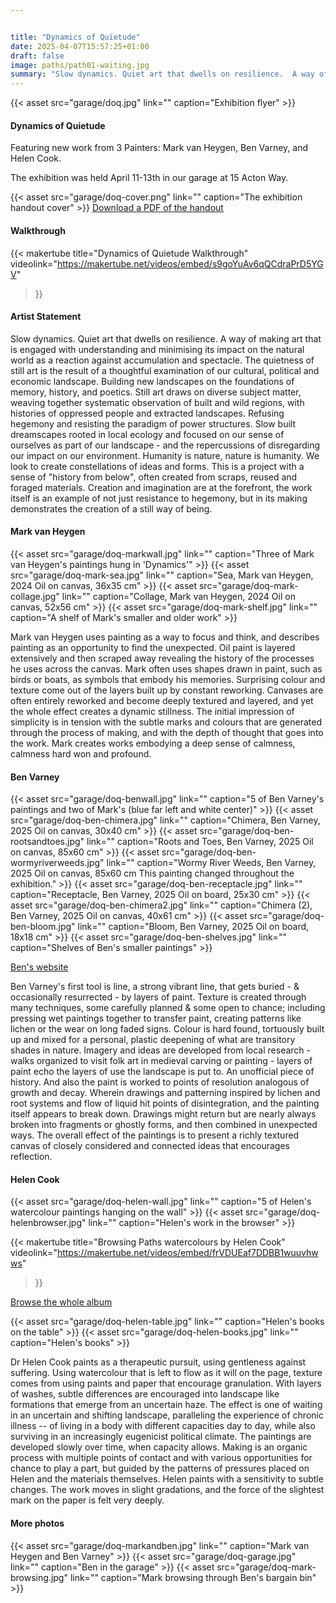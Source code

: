 ```yaml
---


title: "Dynamics of Quietude"
date: 2025-04-07T15:57:25+01:00
draft: false
image: paths/path01-waiting.jpg
summary: "Slow dynamics. Quiet art that dwells on resilience.  A way of making art that is engaged with understanding and minimising its impact on the natural world as a reaction against accumulation and spectacle."
---
```


{{< asset src="garage/doq.jpg" link="" caption="Exhibition flyer" >}}

#### Dynamics of Quietude

Featuring new work from 3 Painters: Mark van Heygen, Ben Varney, and Helen Cook. 

The exhibition was held April 11-13th in our garage at 15 Acton Way. 


{{< asset src="garage/doq-cover.png" link="" caption="The exhibition handout cover" >}}
[Download a PDF of the handout](/garage/doq-handout-spreads.pdf)

#### Walkthrough

{{< makertube
title="Dynamics of Quietude Walkthrough" 
videolink="https://makertube.net/videos/embed/s9goYuAv6qQCdraPrD5YGV" 
>}}


#### Artist Statement

Slow dynamics. Quiet art that dwells on resilience. A way of making art that is engaged with understanding and minimising its impact on the natural world as a reaction against accumulation and spectacle. The quietness of still art is the result of a thoughtful examination of our cultural, political and economic landscape. Building new landscapes on the foundations of memory, history, and poetics. Still art draws on diverse subject matter, weaving together systematic observation of built and wild regions, with histories of oppressed people and extracted landscapes. Refusing hegemony and resisting the paradigm of power structures. Slow built dreamscapes rooted in local ecology and focused on our sense of ourselves as part of our landscape - and the repercussions of disregarding our impact on our environment. Humanity is nature, nature is humanity. We look to create constellations of ideas and forms. This is a project with a sense of "history from below", often created from scraps, reused and foraged materials. Creation and imagination are at the forefront, the work itself is an example of not just resistance to hegemony, but in its making demonstrates the creation of a still way of being.

#### Mark van Heygen

{{< asset src="garage/doq-markwall.jpg" link="" caption="Three of Mark van Heygen's paintings hung in 'Dynamics'" >}}
{{< asset src="garage/doq-mark-sea.jpg" link="" caption="Sea, Mark van Heygen, 2024 Oil on canvas, 36x35 cm" >}}
{{< asset src="garage/doq-mark-collage.jpg" link="" caption="Collage, Mark van Heygen, 2024 Oil on canvas, 52x56 cm" >}}
{{< asset src="garage/doq-mark-shelf.jpg" link="" caption="A shelf of Mark's smaller and older work" >}}

Mark van Heygen uses painting as a way to focus and think, and describes painting as an opportunity to find the unexpected. Oil paint is layered extensively and then scraped away revealing the history of the processes he uses across the canvas. Mark often uses shapes drawn in paint, such as birds or boats, as symbols that embody his memories. Surprising colour and texture come out of the layers built up by constant reworking. Canvases are often entirely reworked and become deeply textured and layered, and yet the whole effect creates a dynamic stillness. The initial impression of simplicity is in tension with the subtle marks and colours that are generated through the process of making, and with the depth of thought that goes into the work. Mark creates works embodying a deep sense of calmness, calmness hard won and profound.

#### Ben Varney


{{< asset src="garage/doq-benwall.jpg" link="" caption="5 of Ben Varney's paintings and two of Mark's (blue far left and white center)" >}}
{{< asset src="garage/doq-ben-chimera.jpg" link="" caption="Chimera, Ben Varney, 2025 Oil on canvas, 30x40 cm" >}}
{{< asset src="garage/doq-ben-rootsandtoes.jpg" link="" caption="Roots and Toes, Ben Varney, 2025 Oil on canvas, 85x60 cm" >}}
{{< asset src="garage/doq-ben-wormyriverweeds.jpg" link="" caption="Wormy River Weeds, Ben Varney, 2025 Oil on canvas, 85x60 cm This painting changed throughout the exhibition." >}}
{{< asset src="garage/doq-ben-receptacle.jpg" link="" caption="Receptacle, Ben Varney, 2025 Oil on board, 25x30 cm" >}}
{{< asset src="garage/doq-ben-chimera2.jpg" link="" caption="Chimera (2), Ben Varney, 2025 Oil on canvas, 40x61 cm" >}}
{{< asset src="garage/doq-ben-bloom.jpg" link="" caption="Bloom, Ben Varney, 2025 Oil on board, 18x18 cm" >}}
{{< asset src="garage/doq-ben-shelves.jpg" link="" caption="Shelves of Ben's smaller paintings" >}}


[Ben's website](https://bonelab.wordpress.com/blog-2/)

Ben Varney's first tool is line, a strong vibrant line, that gets buried - & occasionally resurrected - by layers of paint. Texture is created through many techniques, some carefully planned & some open to chance; including pressing wet paintings together to transfer paint, creating patterns like lichen or the wear on long faded signs. Colour is hard found, tortuously built up and mixed for a personal, plastic deepening of what are transitory shades in nature. Imagery and ideas are developed from local research - walks organized to visit folk art in medieval carving or painting - layers of paint echo the layers of use the landscape is put to. An unofficial piece of history. And also the paint is worked to points of resolution analogous of growth and decay. Wherein drawings and patterning inspired by lichen and root systems and flow of liquid hit points of disintegration, and the painting itself appears to break down. Drawings might return but are nearly always broken into fragments or ghostly forms, and then combined in unexpected ways. The overall effect of the paintings is to present a richly textured canvas of closely considered and connected ideas that encourages reflection.

#### Helen Cook

{{< asset src="garage/doq-helen-wall.jpg" link="" caption="5 of Helen's watercolour paintings hanging on the wall" >}}
{{< asset src="garage/doq-helenbrowser.jpg" link="" caption="Helen's work in the browser" >}}

{{< makertube
title="Browsing Paths watercolours by Helen Cook" 
videolink="https://makertube.net/videos/embed/frVDUEaf7DDBB1wuuvhwws" 
>}}

[Browse the whole album](/artwork/paths)

{{< asset src="garage/doq-helen-table.jpg" link="" caption="Helen's books on the table" >}}
{{< asset src="garage/doq-helen-books.jpg" link="" caption="Helen's books" >}}

Dr Helen Cook paints as a therapeutic pursuit, using gentleness against suffering. Using watercolour that is left to flow as it will on the page, texture comes from using paints and paper that encourage granulation. With layers of washes, subtle differences are encouraged into landscape like formations that emerge from an uncertain haze. The effect is one of waiting in an uncertain and shifting landscape, paralleling the experience of chronic illness -- of living in a body with different capacities day to day, while also surviving in an increasingly eugenicist political climate. The paintings are developed slowly over time, when capacity allows. Making is an organic process with multiple points of contact and with various opportunities for chance to play a part, but guided by the patterns of pressures placed on Helen and the materials themselves. Helen paints with a sensitivity to subtle changes. The work moves in slight gradations, and the force of the slightest mark on the paper is felt very deeply.


#### More photos

{{< asset src="garage/doq-markandben.jpg" link="" caption="Mark van Heygen and Ben Varney" >}}
{{< asset src="garage/doq-garage.jpg" link="" caption="Ben in the garage" >}}
{{< asset src="garage/doq-mark-browsing.jpg" link="" caption="Mark browsing through Ben's bargain bin" >}}
